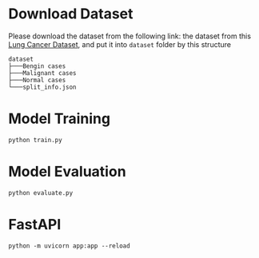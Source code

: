 
# Download Dataset
Please download the dataset from the following link: the dataset from this [Lung Cancer Dataset](https://www.kaggle.com/datasets/antonixx/the-iqothnccd-lung-cancer-dataset/data), and put it into `dataset` folder by this structure
```
dataset
├───Bengin cases
├───Malignant cases
├───Normal cases
└───split_info.json
```

# Model Training
```
python train.py
```

# Model Evaluation
```
python evaluate.py
```

# FastAPI
```
python -m uvicorn app:app --reload
```